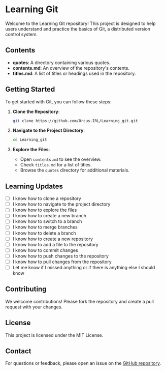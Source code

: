 # Learning Git

Welcome to the Learning Git repository! This project is designed to help users understand and practice the basics of Git, a distributed version control system.

## Contents

- **quotes**: A directory containing various quotes.
- **contents.md**: An overview of the repository's contents.
- **titles.md**: A list of titles or headings used in the repository.

## Getting Started

To get started with Git, you can follow these steps:

1. **Clone the Repository**:
    ```sh
    git clone https://github.com/Orcus-IRL/Learning_git.git
    ```

2. **Navigate to the Project Directory**:
    ```sh
    cd Learning_git
    ```

3. **Explore the Files**:
    - Open `contents.md` to see the overview.
    - Check `titles.md` for a list of titles.
    - Browse the `quotes` directory for additional materials.
## Learning Updates

- [ ] I know how to clone a repository
- [ ] I know how to navigate to the project directory
- [ ] I know how to explore the files
- [ ] I know how to create a new branch
- [ ] I know how to switch to a branch
- [ ] I know how to merge branches
- [ ] I know how to delete a branch
- [ ] I know how to create a new repository
- [ ] I know how to add a file to the repository
- [ ] I know how to commit changes
- [ ] I know how to push changes to the repository
- [ ] I know how to pull changes from the repository
- [ ] Let me know if I missed anything or if there is anything else I should know

## Contributing

We welcome contributions! Please fork the repository and create a pull request with your changes.

## License

This project is licensed under the MIT License.

## Contact

For questions or feedback, please open an issue on the [GitHub repository](https://github.com/Orcus-IRL/Learning_git).


